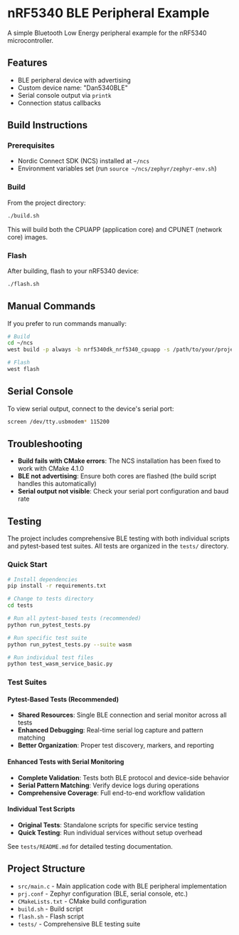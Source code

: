 # nRF5340 BLE Peripheral Example

A simple Bluetooth Low Energy peripheral example for the nRF5340 microcontroller.

## Features

- BLE peripheral device with advertising
- Custom device name: "Dan5340BLE"
- Serial console output via `printk`
- Connection status callbacks

## Build Instructions

### Prerequisites

- Nordic Connect SDK (NCS) installed at `~/ncs`
- Environment variables set (run `source ~/ncs/zephyr/zephyr-env.sh`)

### Build

From the project directory:

```bash
./build.sh
```

This will build both the CPUAPP (application core) and CPUNET (network core) images.

### Flash

After building, flash to your nRF5340 device:

```bash
./flash.sh
```

## Manual Commands

If you prefer to run commands manually:

```bash
# Build
cd ~/ncs
west build -p always -b nrf5340dk_nrf5340_cpuapp -s /path/to/your/project

# Flash
west flash
```

## Serial Console

To view serial output, connect to the device's serial port:

```bash
screen /dev/tty.usbmodem* 115200
```

## Troubleshooting

- **Build fails with CMake errors**: The NCS installation has been fixed to work with CMake 4.1.0
- **BLE not advertising**: Ensure both cores are flashed (the build script handles this automatically)
- **Serial output not visible**: Check your serial port configuration and baud rate

## Testing

The project includes comprehensive BLE testing with both individual scripts and pytest-based test suites. All tests are organized in the `tests/` directory.

### Quick Start

```bash
# Install dependencies
pip install -r requirements.txt

# Change to tests directory
cd tests

# Run all pytest-based tests (recommended)
python run_pytest_tests.py

# Run specific test suite
python run_pytest_tests.py --suite wasm

# Run individual test files
python test_wasm_service_basic.py
```

### Test Suites

#### Pytest-Based Tests (Recommended)
- **Shared Resources**: Single BLE connection and serial monitor across all tests
- **Enhanced Debugging**: Real-time serial log capture and pattern matching
- **Better Organization**: Proper test discovery, markers, and reporting

#### Enhanced Tests with Serial Monitoring
- **Complete Validation**: Tests both BLE protocol and device-side behavior
- **Serial Pattern Matching**: Verify device logs during operations
- **Comprehensive Coverage**: Full end-to-end workflow validation

#### Individual Test Scripts
- **Original Tests**: Standalone scripts for specific service testing
- **Quick Testing**: Run individual services without setup overhead

See `tests/README.md` for detailed testing documentation.

## Project Structure

- `src/main.c` - Main application code with BLE peripheral implementation
- `prj.conf` - Zephyr configuration (BLE, serial console, etc.)
- `CMakeLists.txt` - CMake build configuration
- `build.sh` - Build script
- `flash.sh` - Flash script
- `tests/` - Comprehensive BLE testing suite